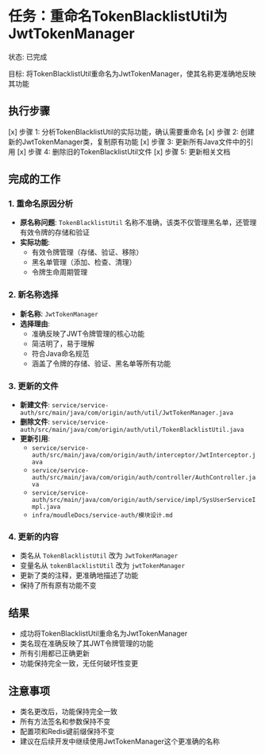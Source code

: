 # 任务：重命名TokenBlacklistUtil为JwtTokenManager
状态: 已完成

目标: 将TokenBlacklistUtil重命名为JwtTokenManager，使其名称更准确地反映其功能

## 执行步骤
[x] 步骤 1: 分析TokenBlacklistUtil的实际功能，确认需要重命名
[x] 步骤 2: 创建新的JwtTokenManager类，复制原有功能
[x] 步骤 3: 更新所有Java文件中的引用
[x] 步骤 4: 删除旧的TokenBlacklistUtil文件
[x] 步骤 5: 更新相关文档

## 完成的工作

### 1. 重命名原因分析
- **原名称问题**: `TokenBlacklistUtil` 名称不准确，该类不仅管理黑名单，还管理有效令牌的存储和验证
- **实际功能**: 
  - 有效令牌管理（存储、验证、移除）
  - 黑名单管理（添加、检查、清理）
  - 令牌生命周期管理

### 2. 新名称选择
- **新名称**: `JwtTokenManager`
- **选择理由**:
  - 准确反映了JWT令牌管理的核心功能
  - 简洁明了，易于理解
  - 符合Java命名规范
  - 涵盖了令牌的存储、验证、黑名单等所有功能

### 3. 更新的文件
- **新建文件**: `service/service-auth/src/main/java/com/origin/auth/util/JwtTokenManager.java`
- **删除文件**: `service/service-auth/src/main/java/com/origin/auth/util/TokenBlacklistUtil.java`
- **更新引用**:
  - `service/service-auth/src/main/java/com/origin/auth/interceptor/JwtInterceptor.java`
  - `service/service-auth/src/main/java/com/origin/auth/controller/AuthController.java`
  - `service/service-auth/src/main/java/com/origin/auth/service/impl/SysUserServiceImpl.java`
  - `infra/moudleDocs/service-auth/模块设计.md`

### 4. 更新的内容
- 类名从 `TokenBlacklistUtil` 改为 `JwtTokenManager`
- 变量名从 `tokenBlacklistUtil` 改为 `jwtTokenManager`
- 更新了类的注释，更准确地描述了功能
- 保持了所有原有功能不变

## 结果
- 成功将TokenBlacklistUtil重命名为JwtTokenManager
- 类名现在准确反映了其JWT令牌管理的功能
- 所有引用都已正确更新
- 功能保持完全一致，无任何破坏性变更

## 注意事项
- 类名更改后，功能保持完全一致
- 所有方法签名和参数保持不变
- 配置项和Redis键前缀保持不变
- 建议在后续开发中继续使用JwtTokenManager这个更准确的名称 